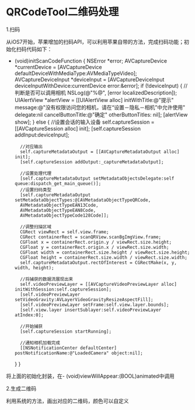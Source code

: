 # QRCodeTool二维码处理

1.扫码 

 从iOS7开始，苹果增加的扫码API，可以利用苹果自带的方法，完成扫码功能；初始化扫码代码如下：
 
- (void)initScanCodeFunction {
    NSError *error;
    AVCaptureDevice *currentDevice = [AVCaptureDevice defaultDeviceWithMediaType:AVMediaTypeVideo];
    AVCaptureDeviceInput *deviceInput = [AVCaptureDeviceInput deviceInputWithDevice:currentDevice error:&error];
    if (!deviceInput) { //判断是否可以调用相机
        NSLog(@"%@", [error localizedDescription]);
        UIAlertView *alertView = [[UIAlertView alloc] initWithTitle:@"提示"
        message:@"没有权限访问您的相机，请在“设置－隐私－相机”中允许使用"
        delegate:nil
        cancelButtonTitle:@"确定"
        otherButtonTitles: nil];
        [alertView show];
    }
    else {
        //设置会话的输入设备
        self.captureSession = [[AVCaptureSession alloc] init];
        [self.captureSession addInput:deviceInput];

        //对应输出
        self.captureMetadataOutput = [[AVCaptureMetadataOutput alloc] init];
        [self.captureSession addOutput:_captureMetadataOutput];

        //设置处理代理
        [self.captureMetadataOutput setMetadataObjectsDelegate:self queue:dispatch_get_main_queue()];
        //设置扫码类型
        [self.captureMetadataOutput setMetadataObjectTypes:@[AVMetadataObjectTypeQRCode,
        AVMetadataObjectTypeEAN13Code,
        AVMetadataObjectTypeEAN8Code,
        AVMetadataObjectTypeCode128Code]];

        //调整扫描区域
        CGRect viewRect = self.view.frame;
        CGRect containerRect = scanQRView.scanBgImgView.frame;
        CGFloat x = containerRect.origin.y / viewRect.size.height;
        CGFloat y = containerRect.origin.x / viewRect.size.width;
        CGFloat width = containerRect.size.height / viewRect.size.height;
        CGFloat height = containerRect.size.width / viewRect.size.width;
        self.captureMetadataOutput.rectOfInterest = CGRectMake(x, y, width, height);

        //将捕获的数据流展现出来
        self.videoPreviewLayer = [[AVCaptureVideoPreviewLayer alloc] initWithSession:self.captureSession];
        [self.videoPreviewLayer setVideoGravity:AVLayerVideoGravityResizeAspectFill];
        [self.videoPreviewLayer setFrame:self.view.layer.bounds];
        [self.view.layer insertSublayer:self.videoPreviewLayer atIndex:0];

        //开始捕获
        [self.captureSession startRunning];

        //通知相机加载完成
        [[NSNotificationCenter defaultCenter] postNotificationName:@"LoadedCamera" object:nil];
    }
}
        
将上面的初始化封装，在- (void)viewWillAppear:(BOOL)animated中调用


2.生成二维码

 利用系统的方法，画出对应的二维码，颜色可以自定义
